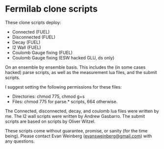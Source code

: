 # Fermilab clone scripts

These clone scripts deploy:

* Connected (FUEL)
* Disconnected (FUEL)
* Decay (FUEL)
* I2 Wall (FUEL)
* Coulomb Gauge fixing (FUEL)
* Coulomb Gauge fixing (ESW hacked GLU, ds only)

On an ensemble by ensemble basis. This includes the (in some cases hacked) parse scripts, as well as the measurement lua files, and the submit scripts.

I suggest setting the following permissions for these files:
* Directories: chmod 775, chmod g+s
* Files: chmod 775 for parse.\* scripts, 664 otherwise. 

The Connected, disconnected, decay, and coulomb lua files were written by me. The I2 wall scripts were written by Andrew Gasbarro. The submit scripts are based on scripts by Oliver Witzel.

These scripts come without guarantee, promise, or sanity (for the time being). Please contact Evan Weinberg (evansweinberg@gmail.com) with any questions.

